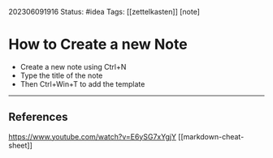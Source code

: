 202306091916
Status: #idea
Tags: [[zettelkasten]] [note]

# How to Create a new Note

- Create a new note using Ctrl+N
- Type the title of the note
- Then Ctrl+Win+T to add the template


---
## References

https://www.youtube.com/watch?v=E6ySG7xYgjY 
[[markdown-cheat-sheet]]
